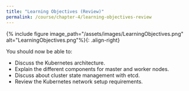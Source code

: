 ```yaml
---
title: "Learning Objectives (Review)"
permalink: /course/chapter-4/learning-objectives-review
---
```

{% include figure image_path="/assets/images/LearningObjectives.png" alt="LearningObjectives.png"%}{: .align-right}

You should now be able to:

-   Discuss the Kubernetes architecture.
-   Explain the different components for master and worker nodes.
-   Discuss about cluster state management with etcd.
-   Review the Kubernetes network setup requirements.
